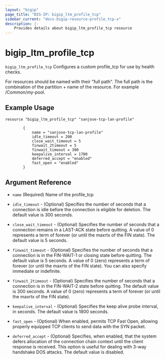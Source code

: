 ```yaml
---
layout: "bigip"
page_title: "BIG-IP: bigip_ltm_profile_tcp"
sidebar_current: "docs-bigip-resource-profile_tcp-x"
description: |-
    Provides details about bigip_ltm_profile_tcp resource
---
```


# bigip\_ltm\_profile_tcp

`bigip_ltm_profile_tcp` Configures a custom profile_tcp for use by health checks.

For resources should be named with their "full path". The full path is the combination of the partition + name of the resource. For example /Common/my-pool.

## Example Usage


```hcl
resource "bigip_ltm_profile_tcp" "sanjose-tcp-lan-profile"

        {  
            name = "sanjose-tcp-lan-profile"
            idle_timeout = 200
            close_wait_timeout = 5
            finwait_2timeout = 5
            finwait_timeout = 300
            keepalive_interval = 1700
            deferred_accept = "enabled"
            fast_open = "enabled"
        }
```      

## Argument Reference

* `name` (Required) Name of the profile_tcp

* `idle_timeout` - (Optional) Specifies the number of seconds that a connection is idle before the connection is eligible for deletion. The default value is 300 seconds.

* `close_wait_timeout` - (Optional) Specifies the number of seconds that a connection remains in a LAST-ACK state before quitting. A value of 0 represents a term of forever (or until the maxrtx of the FIN state). The default value is 5 seconds.

* `finwait_timeout` - (Optional) Specifies the number of seconds that a connection is in the FIN-WAIT-1 or closing state before quitting. The default value is 5 seconds. A value of 0 (zero) represents a term of forever (or until the maxrtx of the FIN state). You can also specify immediate or indefinite.

* `finwait_2timeout` - (Optional) Specifies the number of seconds that a connection is in the FIN-WAIT-2 state before quitting. The default value is 300 seconds. A value of 0 (zero) represents a term of forever (or until the maxrtx of the FIN state).

* `keepalive_interval` - (Optional) Specifies the keep alive probe interval, in seconds. The default value is 1800 seconds.


* `fast_open` - (Optional) When enabled, permits TCP Fast Open, allowing properly equipped TCP clients to send data with the SYN packet.

* `deferred_accept` - (Optional) Specifies, when enabled, that the system defers allocation of the connection chain context until the client response is received. This option is useful for dealing with 3-way handshake DOS attacks. The default value is disabled.
